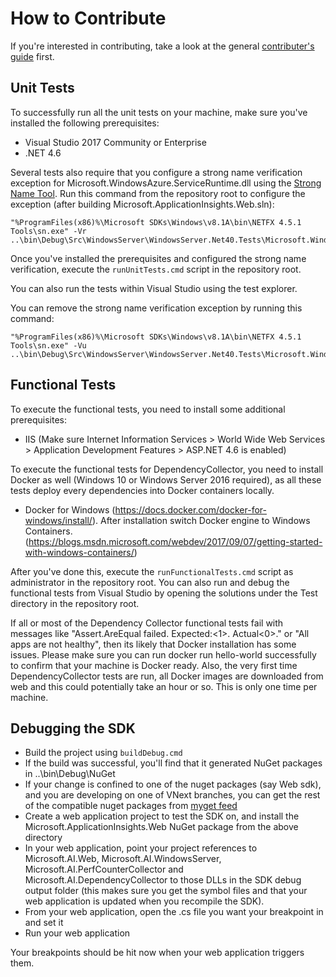 # How to Contribute

If you're interested in contributing, take a look at the general [contributer's guide](https://github.com/Microsoft/ApplicationInsights-Home/blob/master/CONTRIBUTING.md) first.

## Unit Tests

To successfully run all the unit tests on your machine, make sure you've installed the following prerequisites:

* Visual Studio 2017 Community or Enterprise
* .NET 4.6

Several tests also require that you configure a strong name verification exception for Microsoft.WindowsAzure.ServiceRuntime.dll using the [Strong Name Tool](https://msdn.microsoft.com/en-us/library/k5b5tt23(v=vs.110).aspx). Run this command from the repository root to configure the exception (after building Microsoft.ApplicationInsights.Web.sln):

    "%ProgramFiles(x86)%\Microsoft SDKs\Windows\v8.1A\bin\NETFX 4.5.1 Tools\sn.exe" -Vr ..\bin\Debug\Src\WindowsServer\WindowsServer.Net40.Tests\Microsoft.WindowsAzure.ServiceRuntime.dll
    
Once you've installed the prerequisites and configured the strong name verification, execute the ```runUnitTests.cmd``` script in the repository root.

You can also run the tests within Visual Studio using the test explorer.

You can remove the strong name verification exception by running this command:

    "%ProgramFiles(x86)%\Microsoft SDKs\Windows\v8.1A\bin\NETFX 4.5.1 Tools\sn.exe" -Vu ..\bin\Debug\Src\WindowsServer\WindowsServer.Net40.Tests\Microsoft.WindowsAzure.ServiceRuntime.dll
    
## Functional Tests

To execute the functional tests, you need to install some additional prerequisites:

* IIS (Make sure Internet Information Services > World Wide Web Services > Application Development Features > ASP.NET 4.6 is enabled)

To execute the functional tests for DependencyCollector, you need to install Docker as well (Windows 10 or Windows Server 2016 required), as all these tests deploy every dependencies into Docker containers locally.

* Docker for Windows (https://docs.docker.com/docker-for-windows/install/). After installation switch Docker engine to Windows Containers.(https://blogs.msdn.microsoft.com/webdev/2017/09/07/getting-started-with-windows-containers/)

After you've done this, execute the ```runFunctionalTests.cmd``` script as administrator in the repository root. You can also run and debug the functional tests from Visual Studio by opening the solutions under the Test directory in the repository root.

If all or most of the Dependency Collector functional tests fail with messages like "Assert.AreEqual failed. Expected:<1>. Actual<0>." or "All apps are not healthy", then its likely that Docker installation has some issues.
Please make sure you can run docker run hello-world successfully to confirm that your machine is Docker ready.
Also, the very first time DependencyCollector tests are run, all Docker images are downloaded from web and this could potentially take an hour or so. This is only one time per machine.

## Debugging the SDK

* Build the project using ```buildDebug.cmd``` 
* If the build was successful, you'll find that it generated NuGet packages in <repository root>\..\bin\Debug\NuGet
* If your change is confined to one of the nuget packages (say Web sdk), and you are developing on one of VNext branches, you can get the rest of the compatible nuget packages from [myget feed](https://www.myget.org/F/applicationinsights/)  
* Create a web application project to test the SDK on, and install the Microsoft.ApplicationInsights.Web NuGet package from the above directory
* In your web application, point your project references to Microsoft.AI.Web, Microsoft.AI.WindowsServer, Microsoft.AI.PerfCounterCollector and Microsoft.AI.DependencyCollector to those DLLs in the SDK debug output folder (this makes sure you get the symbol files and that your web application is updated when you recompile the SDK).
* From your web application, open the .cs file you want your breakpoint in and set it
* Run your web application

Your breakpoints should be hit now when your web application triggers them.
